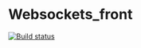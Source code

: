 # Websockets_front

[![Build status](https://ci.appveyor.com/api/projects/status/dmsq5u3nw75xrsi7?svg=true)](https://ci.appveyor.com/project/gosp1nord/websockets-front)
